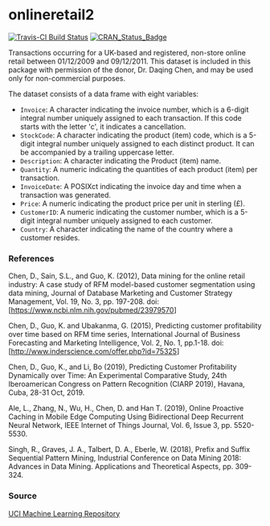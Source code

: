 # onlineretail2

[![Travis-CI Build Status](https://travis-ci.org/allanvc/onlineretail2.svg?branch=master)](https://travis-ci.org/hadley/onlineretail2)
[![CRAN_Status_Badge](http://www.r-pkg.org/badges/version/onlineretail2)](https://cran.r-project.org/package=onlineretail2)

Transactions occurring for a UK-based and registered, non-store online retail 
between 01/12/2009 and 09/12/2011. This dataset is included in this package
with permission of the donor, Dr. Daqing Chen, and may be used only for 
non-commercial purposes.

The dataset consists of a data frame with eight variables:
* `Invoice`: A character indicating the invoice number, which is a 6-digit integral number 
uniquely assigned to each transaction. If this code starts with the letter 'c', 
it indicates a cancellation.
* `StockCode`: A character indicating the product (item) code, which is a 5-digit integral 
number uniquely assigned to each distinct product. It can be accompanied by a trailing 
uppercase letter.
* `Description`: A character indicating the Product (item) name.
* `Quantity`: A numeric indicating the quantities of each product (item) per transaction.
* `InvoiceDate`: A POSIXct indicating the invoice day and time when a transaction was generated.
* `Price`: A numeric indicating the product price per unit in sterling (£).
* `CustomerID`: A numeric indicating the customer number, which is a 5-digit integral number 
uniquely assigned to each customer.
* `Country`: A character indicating the name of the country where a customer resides.


### References

Chen, D., Sain, S.L., and Guo, K. (2012), Data mining for the online retail industry: 
A case study of RFM model-based customer segmentation using data mining, Journal of 
Database Marketing and Customer Strategy Management, Vol. 19, No. 3, pp. 197-208. 
doi: [<https://www.ncbi.nlm.nih.gov/pubmed/23979570>]

Chen, D., Guo, K. and Ubakanma, G. (2015), Predicting customer profitability over 
time based on RFM time series, International Journal of Business Forecasting and 
Marketing Intelligence, Vol. 2, No. 1, pp.1-18. doi: [<http://www.inderscience.com/offer.php?id=75325>]

Chen, D., Guo, K., and Li, Bo (2019), Predicting Customer Profitability Dynamically 
over Time: An Experimental Comparative Study, 24th Iberoamerican Congress on Pattern 
Recognition (CIARP 2019), Havana, Cuba, 28-31 Oct, 2019.

Ale, L., Zhang, N., Wu, H., Chen, D. and Han T. (2019), Online Proactive Caching 
in Mobile Edge Computing Using Bidirectional Deep Recurrent Neural Network, IEEE 
Internet of Things Journal, Vol. 6, Issue 3, pp. 5520-5530.

Singh, R., Graves, J. A., Talbert, D. A., Eberle, W. (2018), Prefix and Suffix 
Sequential Pattern Mining, Industrial Conference on Data Mining 2018: Advances in 
Data Mining. Applications and Theoretical Aspects, pp. 309-324.

### Source

[UCI Machine Learning Repository](https://archive.ics.uci.edu/ml/datasets/Online+Retail+II)



